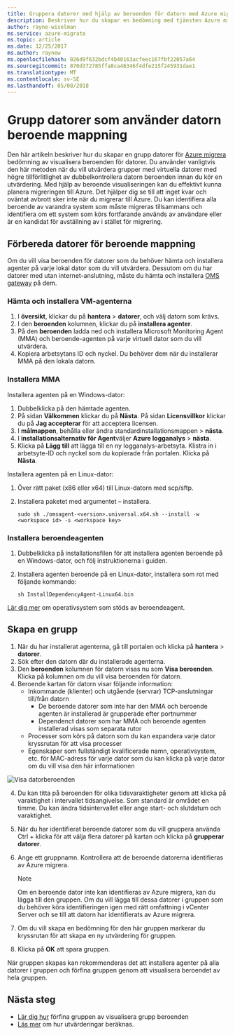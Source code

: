 ```yaml
---
title: Gruppera datorer med hjälp av beroenden för datorn med Azure migrera | Microsoft Docs
description: Beskriver hur du skapar en bedömning med tjänsten Azure migrera datorn beroenden.
author: rayne-wiselman
ms.service: azure-migrate
ms.topic: article
ms.date: 12/25/2017
ms.author: raynew
ms.openlocfilehash: 026d9f632bdcf4b40163acfeec167fbf22057a64
ms.sourcegitcommit: 870d372785ffa8ca46346f4dfe215f245931dae1
ms.translationtype: MT
ms.contentlocale: sv-SE
ms.lasthandoff: 05/08/2018
---
```

# <a name="group-machines-using-machine-dependency-mapping"></a>Grupp datorer som använder datorn beroende mappning

Den här artikeln beskriver hur du skapar en grupp datorer för [Azure migrera](migrate-overview.md) bedömning av visualisera beroenden för datorer. Du använder vanligtvis den här metoden när du vill utvärdera grupper med virtuella datorer med högre tillförlitlighet av dubbelkontrollera datorn beroenden innan du kör en utvärdering. Med hjälp av beroende visualiseringen kan du effektivt kunna planera migreringen till Azure. Det hjälper dig se till att inget kvar och oväntat avbrott sker inte när du migrerar till Azure. Du kan identifiera alla beroende av varandra system som måste migreras tillsammans och identifiera om ett system som körs fortfarande används av användare eller är en kandidat för avställning av i stället för migrering. 


## <a name="prepare-machines-for-dependency-mapping"></a>Förbereda datorer för beroende mappning
Om du vill visa beroenden för datorer som du behöver hämta och installera agenter på varje lokal dator som du vill utvärdera. Dessutom om du har datorer med utan internet-anslutning, måste du hämta och installera [OMS gateway](../log-analytics/log-analytics-oms-gateway.md) på dem.

### <a name="download-and-install-the-vm-agents"></a>Hämta och installera VM-agenterna
1. I **översikt**, klickar du på **hantera** > **datorer**, och välj datorn som krävs.
2. I den **beroenden** kolumnen, klickar du på **installera agenter**. 
3. På den **beroenden** ladda ned och installera Microsoft Monitoring Agent (MMA) och beroende-agenten på varje virtuell dator som du vill utvärdera.
4. Kopiera arbetsytans ID och nyckel. Du behöver dem när du installerar MMA på den lokala datorn.

### <a name="install-the-mma"></a>Installera MMA

Installera agenten på en Windows-dator:

1. Dubbelklicka på den hämtade agenten.
2. På sidan **Välkommen** klickar du på **Nästa**. På sidan **Licensvillkor** klickar du på **Jag accepterar** för att acceptera licensen.
3. I **målmappen**, behålla eller ändra standardinstallationsmappen > **nästa**. 
4. I **installationsalternativ för Agent**väljer **Azure logganalys** > **nästa**. 
5. Klicka på **Lägg till** att lägga till en ny logganalys-arbetsyta. Klistra in i arbetsyte-ID och nyckel som du kopierade från portalen. Klicka på **Nästa**.


Installera agenten på en Linux-dator:

1. Över rätt paket (x86 eller x64) till Linux-datorn med scp/sftp.
2. Installera paketet med argumentet – installera.

    ```sudo sh ./omsagent-<version>.universal.x64.sh --install -w <workspace id> -s <workspace key>```


### <a name="install-the-dependency-agent"></a>Installera beroendeagenten
1. Dubbelklicka på installationsfilen för att installera agenten beroende på en Windows-dator, och följ instruktionerna i guiden.
2. Installera agenten beroende på en Linux-dator, installera som rot med följande kommando:

    ```sh InstallDependencyAgent-Linux64.bin```

[Lär dig mer](../monitoring/monitoring-service-map-configure.md#supported-operating-systems) om operativsystem som stöds av beroendeagent. 

## <a name="create-a-group"></a>Skapa en grupp

1. När du har installerat agenterna, gå till portalen och klicka på **hantera** > **datorer**.
2. Sök efter den datorn där du installerade agenterna.
3. Den **beroenden** kolumnen för datorn visas nu som **Visa beroenden**. Klicka på kolumnen om du vill visa beroenden för datorn.
4. Beroende kartan för datorn visar följande information:
    - Inkommande (klienter) och utgående (servrar) TCP-anslutningar till/från datorn
        - De beroende datorer som inte har den MMA och beroende agenten är installerad är grupperade efter portnummer
        - Dependenct datorer som har MMA och beroende agenten installerad visas som separata rutor 
    - Processer som körs på datorn som du kan expandera varje dator kryssrutan för att visa processer
    - Egenskaper som fullständigt kvalificerade namn, operativsystem, etc. för MAC-adress för varje dator som du kan klicka på varje dator om du vill visa den här informationen

 ![Visa datorberoenden](./media/how-to-create-group-machine-dependencies/machine-dependencies.png)

4. Du kan titta på beroenden för olika tidsvaraktigheter genom att klicka på varaktighet i intervallet tidsangivelse. Som standard är området en timme. Du kan ändra tidsintervallet eller ange start- och slutdatum och varaktighet.
5. När du har identifierat beroende datorer som du vill gruppera använda Ctrl + klicka för att välja flera datorer på kartan och klicka på **grupperar datorer**.
6. Ange ett gruppnamn. Kontrollera att de beroende datorerna identifieras av Azure migrera. 

    > [!NOTE]
    > Om en beroende dator inte kan identifieras av Azure migrera, kan du lägga till den gruppen. Om du vill lägga till dessa datorer i gruppen som du behöver köra identifieringen igen med rätt omfattning i vCenter Server och se till att datorn har identifierats av Azure migrera.  

7. Om du vill skapa en bedömning för den här gruppen markerar du kryssrutan för att skapa en ny utvärdering för gruppen.
8. Klicka på **OK** att spara gruppen.

När gruppen skapas kan rekommenderas det att installera agenter på alla datorer i gruppen och förfina gruppen genom att visualisera beroendet av hela gruppen.

## <a name="next-steps"></a>Nästa steg

- [Lär dig hur](how-to-create-group-dependencies.md) förfina gruppen av visualisera grupp beroenden
- [Läs mer](concepts-assessment-calculation.md) om hur utvärderingar beräknas.
